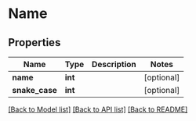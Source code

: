 # Name

## Properties
Name | Type | Description | Notes
------------ | ------------- | ------------- | -------------
**name** | **int** |  | [optional] 
**snake_case** | **int** |  | [optional] 

[[Back to Model list]](../README.md#documentation-for-models) [[Back to API list]](../README.md#documentation-for-api-endpoints) [[Back to README]](../README.md)


